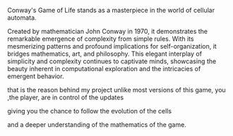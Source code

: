 Conway's Game of Life stands as a masterpiece in the world of cellular automata.

Created by mathematician John Conway in 1970, it demonstrates the remarkable emergence of complexity from simple rules.
With its mesmerizing patterns and profound implications for self-organization, it bridges mathematics, art, and philosophy.
This elegant interplay of simplicity and complexity continues to captivate minds,
showcasing the beauty inherent in computational exploration and the intricacies of emergent behavior.

that is the reason behind my project
unlike most versions of this game, you ,the player, are in control of the updates

giving you the chance to follow the evolution of the cells

and a deeper understanding of the mathematics of the game.

